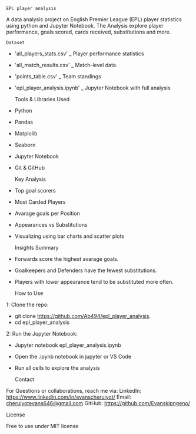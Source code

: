     EPL player analysis

A data analysis project on English Premier League (EPL) player statistics using python and Jupyter Notebook. The Analysis explore player performance, goals scored, cards received, substitutions and more.

    Dataset

- 'all_players_stats.csv' _ Player performance statistics
- 'all_match_results.csv' _ Match-level data.
- 'points_table.csv' _ Team standings
- 'epl_player_analysis.ipynb' _ Jupyter Notebook with full analysis

    Tools & Libraries Used

- Python
- Pandas
- Matplolib
- Seaborn
- Jupyter Notebook
- Git & GitHub

    Key Analysis

- Top goal scorers
- Most Carded Players
- Avarage goals per Position
- Appearances vs Substitutions
- Visualizing using bar charts and scatter plots

    Insights Summary

- Forwards score the highest avarage goals.
- Goalkeepers and Defenders have the fewest substitutions.
- Players with lower appearance tend to be substituted more often.

    How to Use

1: Clone the repo:

- git clone https://github.com/Ab494/epl_player_analysis.
- cd epl_player_analysis

2: Run the Jupyter Notebook:
 - Jupyter notebook epl_player_analysis.ipynb
 - Open the .ipynb notebook in jupyter or VS Code
 - Run all cells to explore the analysis

    Contact

For Questions or collaborations, reach me via:
   LinkedIn: https://www.linkedin.com/in/evanscheruiyot/
   Email: cheruiyotevans646@gmail.com
   GitHub: https://github.com/Evanskipngeno/

   License

Free to use under MIT license

     
